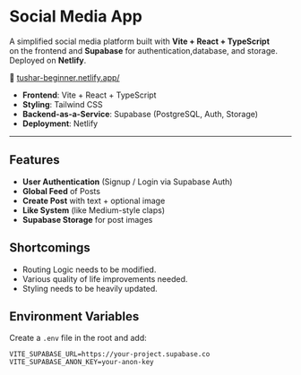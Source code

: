 # Social Media App

A simplified social media platform built with **Vite + React + TypeScript** <br>
on the frontend and **Supabase** for authentication,database, and storage. <br>
Deployed on **Netlify**.


🔗 [tushar-beginner.netlify.app/](https://tushar-beginner.netlify.app/)

- **Frontend**: Vite + React + TypeScript
- **Styling**: Tailwind CSS
- **Backend-as-a-Service**: Supabase (PostgreSQL, Auth, Storage)
- **Deployment**: Netlify

---

## Features

- **User Authentication** (Signup / Login via Supabase Auth)
- **Global Feed** of Posts
- **Create Post** with text + optional image
- **Like System** (like Medium-style claps)
- **Supabase Storage** for post images

## Shortcomings
- Routing Logic needs to be modified.
- Various quality of life improvements needed.
- Styling needs to be heavily updated.


## Environment Variables

Create a `.env` file in the root and add:

```env
VITE_SUPABASE_URL=https://your-project.supabase.co
VITE_SUPABASE_ANON_KEY=your-anon-key
